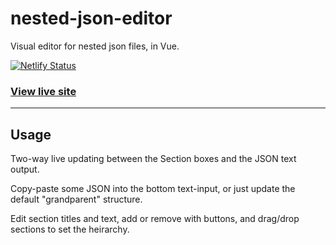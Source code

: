 # nested-json-editor

Visual editor for nested json files, in Vue.

[![Netlify Status](https://api.netlify.com/api/v1/badges/2a0ddb16-6e6d-4dd8-b16e-9a98c2d3693b/deploy-status)](https://app.netlify.com/sites/nested-json-editor/deploys)

### [View live site](https://nested-json-editor.netlify.com/)

---

## Usage
Two-way live updating between the Section boxes and the JSON text output.

Copy-paste some JSON into the bottom text-input, or just update the default "grandparent" structure.

Edit section titles and text, add or remove with buttons, and drag/drop sections to set the heirarchy.

